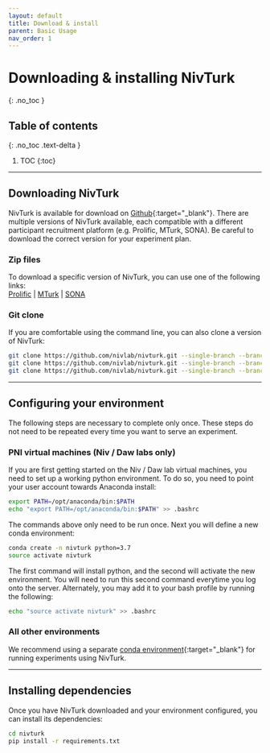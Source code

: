 ```yaml
---
layout: default
title: Download & install
parent: Basic Usage
nav_order: 1
---
```


# Downloading & installing NivTurk
{: .no_toc }

## Table of contents
{: .no_toc .text-delta }

1. TOC
{:toc}

---

## Downloading NivTurk

NivTurk is available for download on [Github](https://github.com/nivlab/nivturk){:target="_blank"}. There are multiple versions of NivTurk available, each compatible with a different participant recruitment platform (e.g. Prolific, MTurk, SONA). Be careful to download the correct version for your experiment plan.

### Zip files

To download a specific version of NivTurk, you can use one of the following links:<br>
[Prolific](https://github.com/nivlab/nivturk/archive/refs/heads/prolific.zip) | [MTurk](https://github.com/nivlab/nivturk/archive/refs/heads/mturk.zip) | [SONA](https://github.com/nivlab/nivturk/archive/refs/heads/sona.zip)

### Git clone

If you are comfortable using the command line, you can also clone a version of NivTurk:

```bash
git clone https://github.com/nivlab/nivturk.git --single-branch --branch prolific
git clone https://github.com/nivlab/nivturk.git --single-branch --branch mturk
git clone https://github.com/nivlab/nivturk.git --single-branch --branch sona
```

---

## Configuring your environment

The following steps are necessary to complete only once. These steps do not need to be repeated every time you want to serve an experiment.

### PNI virtual machines (Niv / Daw labs only)

If you are first getting started on the Niv / Daw lab virtual machines, you need to set up a working python environment. To do so, you need to point your user account towards Anaconda install:

```bash
export PATH=/opt/anaconda/bin:$PATH
echo "export PATH=/opt/anaconda/bin:$PATH" >> .bashrc
```

The commands above only need to be run once. Next you will define a new conda environment:

```bash
conda create -n nivturk python=3.7
source activate nivturk
```

The first command will install python, and the second will activate the new environment. You will need to run this second command everytime you log onto the server. Alternately, you may add it to your bash profile by running the following:

```bash
echo "source activate nivturk" >> .bashrc
```

### All other environments

We recommend using a separate [conda environment](https://docs.conda.io/projects/conda/en/latest/user-guide/tasks/manage-environments.html){:target="_blank"} for running experiments using NivTurk.

---

## Installing dependencies

Once you have NivTurk downloaded and your environment configured, you can install its dependencies:

```bash
cd nivturk
pip install -r requirements.txt
```
